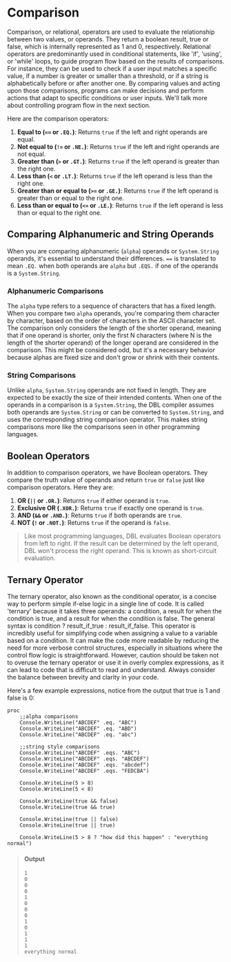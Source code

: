 # Comparison

Comparison, or relational, operators are used to evaluate the relationship between two values, or operands. They return a boolean result, true or false, which is internally represented as 1 and 0, respectively. Relational operators are predominantly used in conditional statements, like 'if', 'using', or 'while' loops, to guide program flow based on the results of comparisons. For instance, they can be used to check if a user input matches a specific value, if a number is greater or smaller than a threshold, or if a string is alphabetically before or after another one. By comparing values and acting upon those comparisons, programs can make decisions and perform actions that adapt to specific conditions or user inputs. We'll talk more about controlling program flow in the next section.

Here are the comparison operators:

1.  **Equal to (`==` or `.EQ.`)**: Returns `true` if the left and right operands are equal.
2.  **Not equal to (`!=` or `.NE.`)**: Returns `true` if the left and right operands are not equal.
3.  **Greater than (`>` or `.GT.`)**: Returns `true` if the left operand is greater than the right one.
4.  **Less than (`<` or `.LT.`)**: Returns `true` if the left operand is less than the right one.
5.  **Greater than or equal to (`>=` or `.GE.`)**: Returns `true` if the left operand is greater than or equal to the right one.
6.  **Less than or equal to (`<=` or `.LE.`)**: Returns `true` if the left operand is less than or equal to the right one.

Comparing Alphanumeric and String Operands
-------------------------------------------------

When you are comparing alphanumeric (`alpha`) operands or `System.String` operands, it's essential to understand their differences. `==` is translated to mean `.EQ.` when both operands are `alpha` but `.EQS.` if one of the operands is a `System.String`. 

### Alphanumeric Comparisons

The `alpha` type refers to a sequence of characters that has a fixed length. When you compare two `alpha` operands, you're comparing them character by character, based on the order of characters in the ASCII character set. The comparison only considers the length of the shorter operand, meaning that if one operand is shorter, only the first N characters (where N is the length of the shorter operand) of the longer operand are considered in the comparison. This might be considered odd, but it's a necessary behavior because alphas are fixed size and don't grow or shrink with their contents.

### String Comparisons

Unlike `alpha`, `System.String` operands are not fixed in length. They are expected to be exactly the size of their intended contents. When one of the operands in a comparison is a `System.String`, the DBL compiler assumes both operands are `System.String` or can be converted to `System.String`, and uses the corresponding string comparison operator. This makes string comparisons more like the comparisons seen in other programming languages.


Boolean Operators
------------------------

In addition to comparison operators, we have Boolean operators. They compare the truth value of operands and return `true` or `false` just like comparison operators. Here they are:

1.  **OR (`||` or `.OR.`)**: Returns `true` if either operand is `true`.
2.  **Exclusive OR (`.XOR.`)**: Returns `true` if exactly one operand is `true`.
3.  **AND (`&&` or `.AND.`)**: Returns `true` if both operands are `true`.
4.  **NOT (`!` or `.NOT.`)**: Returns `true` if the operand is `false`.

> Like most programming languages, DBL evaluates Boolean operators from left to right. If the result can be determined by the left operand, DBL won't process the right operand. This is known as short-circuit evaluation.

Ternary Operator
---------------------------

The ternary operator, also known as the conditional operator, is a concise way to perform simple if-else logic in a single line of code. It is called 'ternary' because it takes three operands: a condition, a result for when the condition is true, and a result for when the condition is false. The general syntax is condition ? result_if_true : result_if_false. This operator is incredibly useful for simplifying code when assigning a value to a variable based on a condition. It can make the code more readable by reducing the need for more verbose control structures, especially in situations where the control flow logic is straightforward. However, caution should be taken not to overuse the ternary operator or use it in overly complex expressions, as it can lead to code that is difficult to read and understand. Always consider the balance between brevity and clarity in your code.

Here's a few example expressions, notice from the output that true is 1 and false is 0:

```dbl
proc
    ;;alpha comparisons
    Console.WriteLine("ABCDEF" .eq. "ABC")
    Console.WriteLine("ABCDEF" .eq. "ABD")
    Console.WriteLine("ABCDEF" .eq. "abc")

    ;;string style comparisons
    Console.WriteLine("ABCDEF" .eqs. "ABC")
    Console.WriteLine("ABCDEF" .eqs. "ABCDEF")
    Console.WriteLine("ABCDEF" .eqs. "abcdef")
    Console.WriteLine("ABCDEF" .eqs. "FEDCBA")

    Console.WriteLine(5 > 8)
    Console.WriteLine(5 < 8)

    Console.WriteLine(true && false)
    Console.WriteLine(true && true)

    Console.WriteLine(true || false)
    Console.WriteLine(true || true)

    Console.WriteLine(5 > 8 ? "how did this happen" : "everything normal")
```

> #### Output
> ```
> 1
> 0
> 0
> 0
> 1
> 0
> 0
> 0
> 1
> 0
> 1
> 1
> 1
> everything normal
> ```